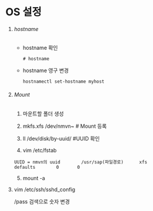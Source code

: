 # OS 설정

1. ###### hostname

   - hostname 확인

     ```
     # hostname
     ```

   - hostname 영구 변경

     ```
     hostnamectl set-hostname myhost
     ```





2. ###### Mount

   1) 마운트할 폴더 생성

   2) mkfs.xfs	/dev/nmvn~						# Mount 등록

   3) ll	/dev/disk/by-uuid/						#UUID 확인

   4) vim	/etc/fstab

   ```
   UUID = nmvn의 uuid		/usr/sap(파일경로)		xfs			defaults		0		0
   ```

   5) mount -a





3. vim	/etc/ssh/sshd_config

   /pass 검색으로 숫자 변경





